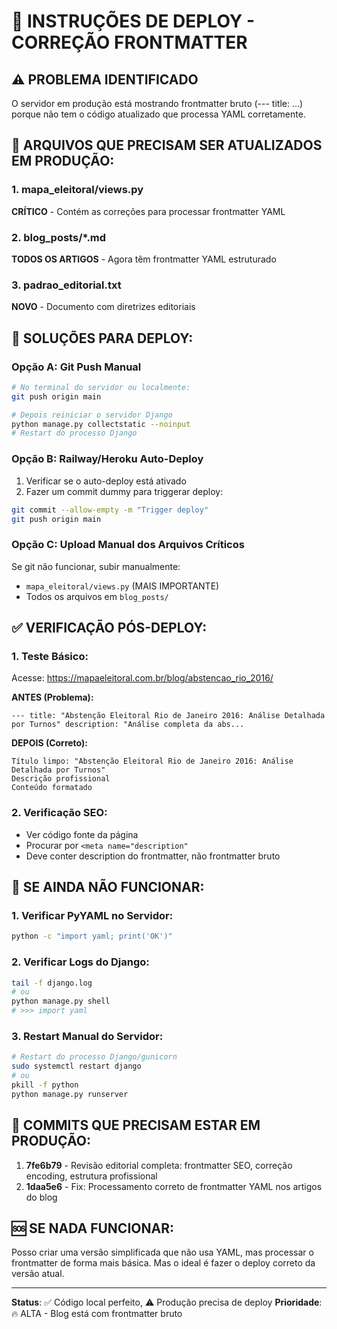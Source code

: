 # 🚀 INSTRUÇÕES DE DEPLOY - CORREÇÃO FRONTMATTER

## ⚠️ PROBLEMA IDENTIFICADO
O servidor em produção está mostrando frontmatter bruto (--- title: ...) porque não tem o código atualizado que processa YAML corretamente.

## 📁 ARQUIVOS QUE PRECISAM SER ATUALIZADOS EM PRODUÇÃO:

### 1. **mapa_eleitoral/views.py** 
**CRÍTICO** - Contém as correções para processar frontmatter YAML

### 2. **blog_posts/*.md** 
**TODOS OS ARTIGOS** - Agora têm frontmatter YAML estruturado

### 3. **padrao_editorial.txt**
**NOVO** - Documento com diretrizes editoriais

## 🔧 SOLUÇÕES PARA DEPLOY:

### Opção A: Git Push Manual
```bash
# No terminal do servidor ou localmente:
git push origin main

# Depois reiniciar o servidor Django
python manage.py collectstatic --noinput
# Restart do processo Django
```

### Opção B: Railway/Heroku Auto-Deploy
1. Verificar se o auto-deploy está ativado
2. Fazer um commit dummy para triggerar deploy:
```bash
git commit --allow-empty -m "Trigger deploy"
git push origin main
```

### Opção C: Upload Manual dos Arquivos Críticos
Se git não funcionar, subir manualmente:
- `mapa_eleitoral/views.py` (MAIS IMPORTANTE)
- Todos os arquivos em `blog_posts/`

## ✅ VERIFICAÇÃO PÓS-DEPLOY:

### 1. Teste Básico:
Acesse: https://mapaeleitoral.com.br/blog/abstencao_rio_2016/

**ANTES (Problema):**
```
--- title: "Abstenção Eleitoral Rio de Janeiro 2016: Análise Detalhada por Turnos" description: "Análise completa da abs...
```

**DEPOIS (Correto):**
```
Título limpo: "Abstenção Eleitoral Rio de Janeiro 2016: Análise Detalhada por Turnos"
Descrição profissional
Conteúdo formatado
```

### 2. Verificação SEO:
- Ver código fonte da página
- Procurar por `<meta name="description"` 
- Deve conter description do frontmatter, não frontmatter bruto

## 🐛 SE AINDA NÃO FUNCIONAR:

### 1. Verificar PyYAML no Servidor:
```bash
python -c "import yaml; print('OK')"
```

### 2. Verificar Logs do Django:
```bash
tail -f django.log
# ou
python manage.py shell
# >>> import yaml
```

### 3. Restart Manual do Servidor:
```bash
# Restart do processo Django/gunicorn
sudo systemctl restart django
# ou
pkill -f python
python manage.py runserver
```

## 📝 COMMITS QUE PRECISAM ESTAR EM PRODUÇÃO:

1. **7fe6b79** - Revisão editorial completa: frontmatter SEO, correção encoding, estrutura profissional
2. **1daa5e6** - Fix: Processamento correto de frontmatter YAML nos artigos do blog

## 🆘 SE NADA FUNCIONAR:

Posso criar uma versão simplificada que não usa YAML, mas processar o frontmatter de forma mais básica. Mas o ideal é fazer o deploy correto da versão atual.

---

**Status**: ✅ Código local perfeito, ⚠️ Produção precisa de deploy
**Prioridade**: 🔥 ALTA - Blog está com frontmatter bruto